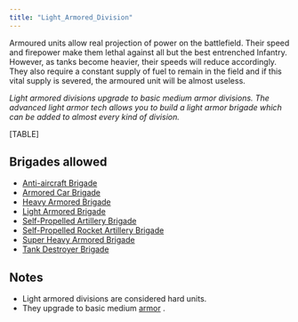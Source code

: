 ```yaml
---
title: "Light_Armored_Division"
---
```


Armoured units allow real projection of power on the battlefield. Their
speed and firepower make them lethal against all but the best entrenched
Infantry. However, as tanks become heavier, their speeds will reduce
accordingly. They also require a constant supply of fuel to remain in
the field and if this vital supply is severed, the armoured unit will be
almost useless.

*Light armored divisions upgrade to basic medium armor divisions. The
advanced light armor tech allows you to build a light armor brigade
which can be added to almost every kind of division.*

[TABLE]

  

##  Brigades allowed 

-   [Anti-aircraft
    Brigade](/Anti-aircraft_Brigade "Anti-aircraft Brigade")
-   [Armored Car Brigade](/Armored_Car_Brigade "Armored Car Brigade")
-   [Heavy Armored
    Brigade](/Heavy_Armored_Brigade "Heavy Armored Brigade")
-   [Light Armored
    Brigade](/Light_Armored_Brigade "Light Armored Brigade")
-   [Self-Propelled Artillery
    Brigade](/Self-Propelled_Artillery_Brigade "Self-Propelled Artillery Brigade")
-   [Self-Propelled Rocket Artillery
    Brigade](/Self-Propelled_Rocket_Artillery_Brigade "Self-Propelled Rocket Artillery Brigade")
-   [Super Heavy Armored
    Brigade](/Super_Heavy_Armored_Brigade "Super Heavy Armored Brigade")
-   [Tank Destroyer
    Brigade](/Tank_Destroyer_Brigade "Tank Destroyer Brigade")

##  Notes 

-   Light armored divisions are considered hard units.
-   They upgrade to basic medium
    [armor](/Armored_Division "Armored Division") .
